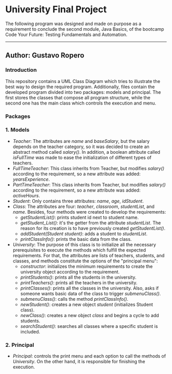 # University Final Project

The following program was designed and made on purpose as a requirement to conclude the second module, Java Basics, of the bootcamp Code Your Future: Testing Fundamentals and Automation.

---

## Author: Gustavo Ropero

### Introduction

This repository contains a UML Class Diagram which tries to illustrate the best way to design the required program. Additionally, files contain the developed program divided into two packages: models and principal. The first stores the classes that compose all program structure, while the second one has the main class which controls the execution and menu.

### Packages

### 1. Models

- *Teacher*: The attributes are _name_ and _baseSalary_, but the salary depends on the teacher category, so it was decided to create an abstract method called _salary()_. In addition, a boolean attribute called _isFullTime_ was made to ease the initialization of different types of teachers.
- *FullTimeTeacher*: This class inherits from Teacher, but modifies _salary()_ according to the requirement, so a new attribute was added: _yearsExperience_.
- *PartTimeTeacher*: This class inherits from Teacher, but modifies _salary()_ according to the requirement, so a new attribute was added: _activeHours_.
- *Student*: Only contains three attributes: _name_, _age_, _idStudent_.
- *Class*: The attributes are four: _teacher_, _classroom_, _studentList_, and _name_. Besides, four methods were created to develop the requirements:
  - _getStudentList()_: prints student id next to student name.
  - _getStudent_List()_: it's the getter from the attribute _studentList_. The reason for its creation is to have previously created _getStudentList()_.
  - _addStudent(Student student)_: adds a student to _studentList_.
  - _printClassInfo()_: prints the basic data from the class.
- *University*: The purpose of this class is to initialize all the necessary prerequisites to execute the methods which fulfill the expected requirements. For that, the attributes are lists of teachers, students, and classes, and methods constitute the options of the "principal menu":
  - _constructor_: initializes the minimum requirements to create the university object according to the requirement.
  - _printStudents()_: prints all the students in the university.
  - _printTeachers()_: prints all the teachers in the university.
  - _printClasses()_: prints all the classes in the university. Also, asks if someone wants basic data of the class to trigger _submenuClass()_.
  - _submenuClass()_: calls the method _printClassInfo()_.
  - _newStudent()_: creates a new object _student_ (initializes Student class).
  - _newClass()_: creates a new object _class_ and begins a cycle to add students.
  - _searchStudent()_: searches all classes where a specific student is included.

### 2. Principal

- *Principal*: controls the print menu and each option to call the methods of _University_. On the other hand, it is responsible for finishing the execution.

